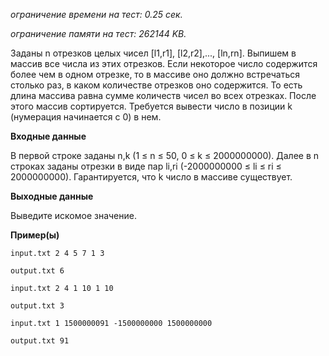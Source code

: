 _ограничение времени на тест: 0.25 сек._

_ограничение памяти на тест: 262144 KB._

Заданы n отрезков целых чисел [l1,r1], [l2,r2],..., [ln,rn]. Выпишем в массив все числа из этих отрезков. Если некоторое число содержится более чем в одном отрезке, то в массиве оно должно встречаться столько раз, в каком количестве отрезков оно содержится. То есть длина массива равна сумме количеств чисел во всех отрезках.
После этого массив сортируется. Требуется вывести число в позиции k (нумерация начинается с 0) в нем.

**Входные данные**

В первой строке заданы n,k (1 ≤ n ≤ 50, 0 ≤ k ≤ 2000000000). Далее в n строках заданы отрезки в виде пар li,ri (-2000000000 ≤ li ≤ ri ≤ 2000000000). Гарантируется, что k число в массиве существует.

**Выходные данные**

Выведите искомое значение.

**Пример(ы)**

<code>input.txt
2 4 5 7 1 3</code>

<code>output.txt
6</code>

<code>input.txt
2 4 1 10 1 10 </code>

<code>output.txt
3</code>

<code>input.txt
1 1500000091 -1500000000 1500000000</code> 

<code>output.txt
91</code> 
